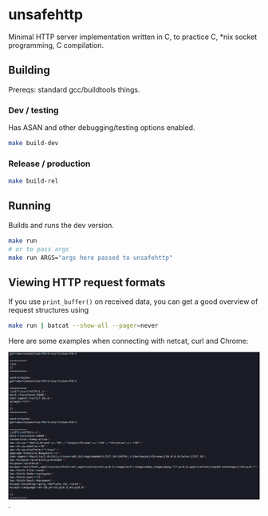 # unsafehttp

Minimal HTTP server implementation written in C, to practice C, \*nix socket programming,
C compilation.

## Building

Prereqs: standard gcc/buildtools things.

### Dev / testing

Has ASAN and other debugging/testing options enabled.

```sh
make build-dev
```

### Release / production

```sh
make build-rel
```

## Running

Builds and runs the dev version.

```sh
make run
# or to pass args
make run ARGS="args here passed to unsafehttp"
```

## Viewing HTTP request formats

If you use `print_buffer()` on received data, you can get a good overview of request structures using

```sh
make run | batcat --show-all --pager=never
```

Here are some examples when connecting with netcat, curl and Chrome:

![client request examples](doc/img/request_examples.png).